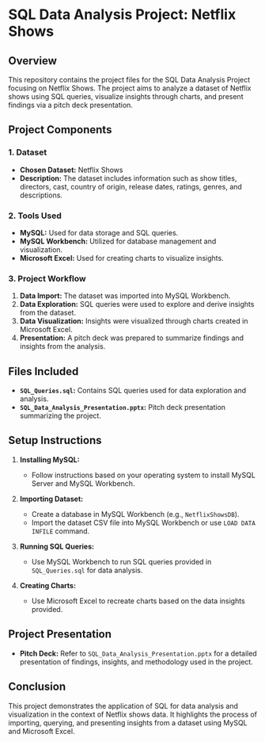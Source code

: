 # SQL Data Analysis Project: Netflix Shows

## Overview

This repository contains the project files for the SQL Data Analysis Project focusing on Netflix Shows. The project aims to analyze a dataset of Netflix shows using SQL queries, visualize insights through charts, and present findings via a pitch deck presentation.

## Project Components

### 1. Dataset

- **Chosen Dataset:** Netflix Shows
- **Description:** The dataset includes information such as show titles, directors, cast, country of origin, release dates, ratings, genres, and descriptions.

### 2. Tools Used

- **MySQL:** Used for data storage and SQL queries.
- **MySQL Workbench:** Utilized for database management and visualization.
- **Microsoft Excel:** Used for creating charts to visualize insights.

### 3. Project Workflow

1. **Data Import:** The dataset was imported into MySQL Workbench.
2. **Data Exploration:** SQL queries were used to explore and derive insights from the dataset.
3. **Data Visualization:** Insights were visualized through charts created in Microsoft Excel.
4. **Presentation:** A pitch deck was prepared to summarize findings and insights from the analysis.

## Files Included

- **`SQL_Queries.sql`:** Contains SQL queries used for data exploration and analysis.
- **`SQL_Data_Analysis_Presentation.pptx`:** Pitch deck presentation summarizing the project.

## Setup Instructions

1. **Installing MySQL:**
   - Follow instructions based on your operating system to install MySQL Server and MySQL Workbench.
   
2. **Importing Dataset:**
   - Create a database in MySQL Workbench (e.g., `NetflixShowsDB`).
   - Import the dataset CSV file into MySQL Workbench or use `LOAD DATA INFILE` command.

3. **Running SQL Queries:**
   - Use MySQL Workbench to run SQL queries provided in `SQL_Queries.sql` for data analysis.

4. **Creating Charts:**
   - Use Microsoft Excel to recreate charts based on the data insights provided.

## Project Presentation

- **Pitch Deck:** Refer to `SQL_Data_Analysis_Presentation.pptx` for a detailed presentation of findings, insights, and methodology used in the project.

## Conclusion

This project demonstrates the application of SQL for data analysis and visualization in the context of Netflix shows data. It highlights the process of importing, querying, and presenting insights from a dataset using MySQL and Microsoft Excel.
